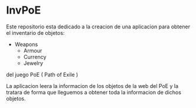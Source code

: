 InvPoE
======

Este repositorio esta dedicado a la creacion de una aplicacion
para obtener el inventario de objetos:

  - Weapons
	- Armour
	- Currency
	- Jewelry
	
del juego PoE ( Path of Exile )

La aplicacion leera la informacion de los objetos de la web del PoE
y la tratara de forma que lleguemos a obtener toda la informacion de
dichos objetos.
